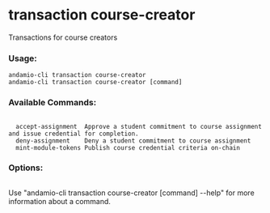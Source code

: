 # transaction course-creator
Transactions for course creators

### Usage:
```
andamio-cli transaction course-creator
andamio-cli transaction course-creator [command]
```

### Available Commands:
```

  accept-assignment  Approve a student commitment to course assignment and issue credential for completion.
  deny-assignment    Deny a student commitment to course assignment
  mint-module-tokens Publish course credential criteria on-chain
```

### Options:
```

```

Use "andamio-cli transaction course-creator [command] --help" for more information about a command.


